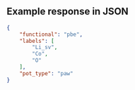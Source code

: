 

## Example response in JSON

```json
{
    "functional": "pbe",
    "labels": [
        "Li_sv",
        "Co",
        "O"
    ],
    "pot_type": "paw"
}
```

